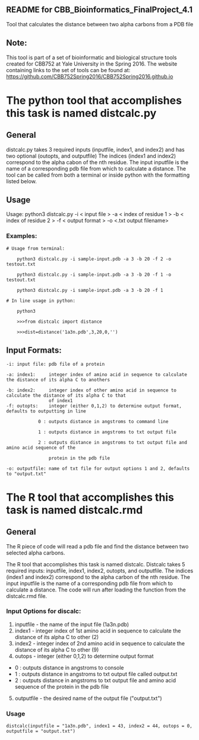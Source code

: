 **README for CBB_Bioinformatics_FinalProject_4.1**
---------------------------------------------------------------
Tool that calculates the distance between two alpha carbons from a PDB file

## Note: 
This tool is part of a set of bioinformatic and biological structure tools created for CBB752 at Yale University in the Spring 2016. The website containing links to the set of tools can be found at: https://github.com/CBB752Spring2016/CBB752Spring2016.github.io

# The python tool that accomplishes this task is named distcalc.py
## General
distcalc.py takes 3 required inputs (inputfile, index1, and index2) and has two optional (outopts, and outputfile)
The indices (index1 and index2) correspond to the alpha cabon of the nth residue. The input inputfile is the name of a corresponding pdb file from which to calculate a distance.
The tool can be called from both a terminal or inside python with the formatting listed below.

## Usage

Usage:      python3 distcalc.py -i < input file > -a < index of residue 1 > -b < index of residue 2 > -f < output format > -o <.txt output filename>

### Examples:
```{r NCBI_python, engine="python", highlight=TRUE}
# Usage from terminal:
	
    python3 distcalc.py -i sample-input.pdb -a 3 -b 20 -f 2 -o testout.txt 
     
    python3 distcalc.py -i sample-input.pdb -a 3 -b 20 -f 1 -o testout.txt
        
    python3 distcalc.py -i sample-input.pdb -a 3 -b 20 -f 1
            
# In line usage in python:
  	
    python3 
       		
	>>>from distcalc import distance
	
  	>>>dist=distance('1a3n.pdb',3,20,0,'')
```
## Input Formats:

	-i:	input file:	pdb file of a protein
	
	-a:	index1:		integer index of amino acid in sequence to calculate the distance of its alpha C to anothers
	
	-b:	index2:		integer index of other amino acid in sequence to calculate the distance of its alpha C to that 						
					of index1
	-f:	outopts: 	integer (either 0,1,2) to determine output format, defaults to outputting in line
	
				0 : outputs distance in angstroms to command line
	
				1 : outputs distance in angstroms to txt output file
	
				2 : outputs distance in angstroms to txt output file and amino acid sequence of the 
						
					protein in the pdb file
	
	-o:	outputfile:	name of txt file for output options 1 and 2, defaults to "output.txt"

# The R tool that accomplishes this task is named distcalc.rmd

## General

The R piece of code will read a pdb file and find the distance between two selected alpha carbons.

The R tool that accomplishes this task is named distcalc. Distcalc takes 5 required inputs: inputfile, index1, index2, outopts, and outputfile. The indices (index1 and index2) correspond to the alpha carbon of the nth residue. The input inputfile is the name of a corresponding pdb file from which to calculate a distance. The code will run after loading the function from the distcalc.rmd file.

### Input Options for discalc:

1. inputfile - the name of the input file (1a3n.pdb)
2. index1 - integer index of 1st amino acid in sequence to calculate the distance of its alpha C to other (2)
3. index2 - integer index of 2nd amino acid in sequence to calculate the distance of its alpha C to other (9)
4. outops - integer (either 0,1,2) to determine output format
  + 0 : outputs distance in angstroms to console
  + 1 : outputs distance in angstroms to txt output file called output.txt
  + 2 : outputs distance in angstroms to txt output file and amino acid sequence of the protein in the pdb file
5. outputfile - the desired name of the output file ("output.txt")

### Usage

```{r}
distcalc(inputfile = "1a3n.pdb", index1 = 43, index2 = 44, outops = 0, outputfile = "output.txt") 
```
